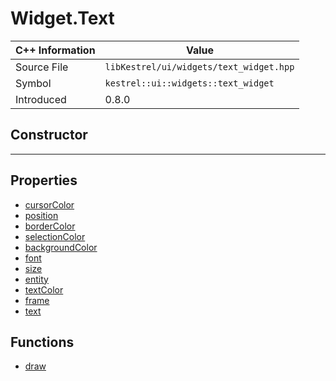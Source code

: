 
# Widget.Text

| C++ Information | Value |
| --- | --- |
| Source File | `libKestrel/ui/widgets/text_widget.hpp` |
| Symbol | `kestrel::ui::widgets::text_widget` |
| Introduced | 0.8.0 |

## Constructor

---

## Properties

 - [cursorColor](cursorColor.md)
 - [position](position.md)
 - [borderColor](borderColor.md)
 - [selectionColor](selectionColor.md)
 - [backgroundColor](backgroundColor.md)
 - [font](font.md)
 - [size](size.md)
 - [entity](entity.md)
 - [textColor](textColor.md)
 - [frame](frame.md)
 - [text](text.md)

## Functions

 - [draw](draw.md)

